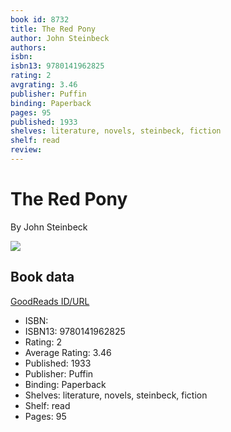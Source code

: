 ```yaml
---
book id: 8732
title: The Red Pony
author: John Steinbeck
authors: 
isbn: 
isbn13: 9780141962825
rating: 2
avgrating: 3.46
publisher: Puffin
binding: Paperback
pages: 95
published: 1933
shelves: literature, novels, steinbeck, fiction
shelf: read
review: 
---
```


# The Red Pony

By John Steinbeck

![](https://i.gr-assets.com/images/S/compressed.photo.goodreads.com/books/1391231816l/8732.jpg)

## Book data

[GoodReads ID/URL](https://www.goodreads.com/book/show/8732)

- ISBN: 
- ISBN13: 9780141962825
- Rating: 2
- Average Rating: 3.46
- Published: 1933
- Publisher: Puffin
- Binding: Paperback
- Shelves: literature, novels, steinbeck, fiction
- Shelf: read
- Pages: 95

